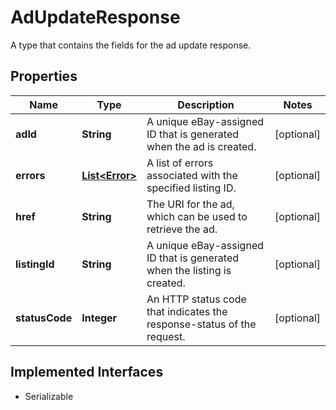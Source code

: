 

# AdUpdateResponse

A type that contains the fields for the ad update response.
## Properties

Name | Type | Description | Notes
------------ | ------------- | ------------- | -------------
**adId** | **String** | A unique eBay-assigned ID that is generated when the ad is created. |  [optional]
**errors** | [**List&lt;Error&gt;**](Error.md) | A list of errors associated with the specified listing ID. |  [optional]
**href** | **String** | The URI for the ad, which can be used to retrieve the ad. |  [optional]
**listingId** | **String** | A unique eBay-assigned ID that is generated when the listing is created. |  [optional]
**statusCode** | **Integer** | An HTTP status code that indicates the response-status of the request. |  [optional]


## Implemented Interfaces

* Serializable


